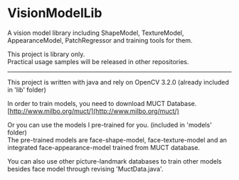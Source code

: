 # VisionModelLib  
A vision model library including ShapeModel, TextureModel, AppearanceModel, PatchRegressor and training tools for them.
  
This project is library only.  
Practical usage samples will be released in other repositories.  

---  

This project is written with java and rely on OpenCV 3.2.0 (already included in 'lib' folder)

In order to train models, you need to download MUCT Database.  
[http://www.milbo.org/muct/](http://www.milbo.org/muct/)  

Or you can use the models I pre-trained for you. (included in 'models' folder)  
The pre-trained models are face-shape-model, face-texture-model and an integrated face-appearance-model trained from MUCT database.  

You can also use other picture-landmark databases to train other models besides face model through revising 'MuctData.java'.

